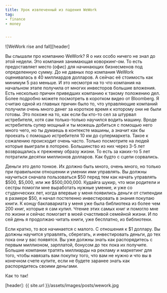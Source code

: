 ```yaml
---
title: Урок извлеченный из падения WeWork
tag:
- finance
- money


---
```


![WeWork rise and fall][header]

Вы слышали про компанию WeWork? Я о них особо ничего не знал до этой недели. Это компания занимающая коворкинг-ом. То есть предоставляет место (офис) для начинающих бизнесменов под определенную сумму. До не давных пор компания WeWork оценивалась в 40 миллиардов долларов. А сейчас её стоимость как минимум 5 раз меньше. И это несмотря на то что компания на начальном этапе получила от многих инвесторов большие вложения. Есть несколько причин приведших компанию к такому положению дел. Более подробно можете посмотреть в коротком видео от Bloomberg. Я считаю одной из главных причин было то, что управляющие компаний получили очень много денег за короткое время к которому они не были готовы. Это похоже на то, как если бы кто-то сел за штурвал истребителя, хотя сам только-только научился водить машину. Вроде истребитель супер мощный и ты можешь добиться с помощью него много чего, но ты думаешь в контексте машины, а значит как бы проехать с помощью истребителя 10 км до супермаркета. Такое к сожалению происходит очень часто. Только посмотрите на людей которые выиграли в лоторею. Большинство из них через 3-5 лет возвращались к прежнему образу жизни. То есть за каких-то 5 лет потратили десятки миллионов долларов. Как будто с сцепи сорвались. 

Деньги это дело тонкое. Их должно быть много, очень много, но только при правильном отношении и умении ими управлять. Вы должны научиться сначала пользоваться $50 перед тем как начать управлять $500, $5,000, или же $500,000,000. Кудайга шукир, что мои родители и сестры помогли мне выработать нужные умение, и уже со студенческих лет, когда впервые у меня появились деньги от стипендии в размере $50, я начал постепенно инвестировать в знания покупаю книги. К концу баклавариата у меня уже была библиотека из более чем 200 книг, которые я сам купил. Чтение этих самых книг и помогло мне по жизни и сейчас помогает в моей счастливой семейной жизни. И по сей день я продолжаю читать книги, уже бесплатно, из библиотеки. 

Если кратко, то все начинается с малого. С отношения к $1 доллару. Вы должны научится управлять, сберегать, и инвестировать деньги, до тех пока они у вас появятся. Вы уже должны знать как распорядитесь с первым миллионом, зарплатой, бонусом до тех пока их получите. Большие компании тратять миллиарды на рекламу и маркетинг для того, чтобы навязать вам покупку того, что вам не нужно и что вы в конечном счете купите, если не будете заранее знать как распорядитесь своими деньгами.

Как то так! 


[header]: {{ site.url }}/assets/images/posts/wework.jpg